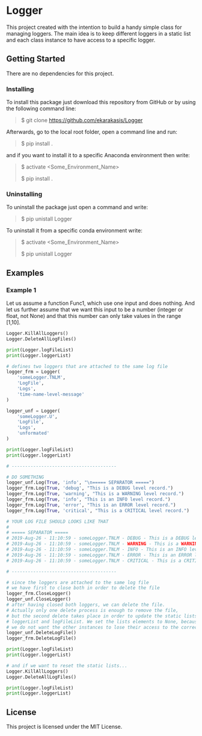 # Logger

This project created with the intention to build a handy simple class for managing loggers. The main idea is to keep different loggers in a static list and each class instance to have access to a specific logger.

## Getting Started

There are no dependencies for this project.

### Installing

To install this package just download this repository from GitHub or by using the following command line:

> $ git clone https://github.com/ekarakasis/Logger

Afterwards, go to the local root folder, open a command line and run:

> $ pip install .

and if you want to install it to a specific Anaconda environment then write:

> $ activate <Some_Environment_Name>
>
> $ pip install .

### Uninstalling

To uninstall the package just open a command and write:

> $ pip unistall Logger

To uninstall it from a specific conda environment write:

> $ activate <Some_Environment_Name>
>
> $ pip unistall Logger


## Examples

### Example 1

Let us assume a function Func1, which use one input and does nothing. And let us further assume that we want this input to be a number (integer or float, not None) and that this number can only take values in the range [1,10].

```python
Logger.KillAllLoggers()
Logger.DeleteAllLogFiles()

print(Logger.logFileList)
print(Logger.loggerList)

# defines two loggers that are attached to the same log file
logger_frm = Logger(
    'someLogger.TNLM', 
    'LogFile', 
    'Logs', 
    'time-name-level-message'
)

logger_unf = Logger(
    'someLogger.U', 
    'LogFile', 
    'Logs', 
    'unformated'
)

print(Logger.logFileList)
print(Logger.loggerList)

# ---------------------------------------

# DO SOMETHING
logger_unf.Log(True, 'info', "\n===== SEPARATOR =====")
logger_frm.Log(True, 'debug', "This is a DEBUG level record.")
logger_frm.Log(True, 'warning', "This is a WARNING level record.")
logger_frm.Log(True, 'info', "This is an INFO level record.")
logger_frm.Log(True, 'error', "This is an ERROR level record.")
logger_frm.Log(True, 'critical', "This is a CRITICAL level record.")

# YOUR LOG FILE SHOULD LOOKS LIKE THAT
#
# ===== SEPARATOR =====
# 2019-Aug-26 - 11:10:59 - someLogger.TNLM - DEBUG - This is a DEBUG level record.
# 2019-Aug-26 - 11:10:59 - someLogger.TNLM - WARNING - This is a WARNING level record.
# 2019-Aug-26 - 11:10:59 - someLogger.TNLM - INFO - This is an INFO level record.
# 2019-Aug-26 - 11:10:59 - someLogger.TNLM - ERROR - This is an ERROR level record.
# 2019-Aug-26 - 11:10:59 - someLogger.TNLM - CRITICAL - This is a CRITICAL level record.

# ---------------------------------------

# since the loggers are attached to the same log file
# we have first to close both in order to delete the file
logger_frm.CloseLogger()
logger_unf.CloseLogger()
# after having closed both loggers, we can delete the file.
# Actually only one delete process is enough to remove the file,
# but the second delete takes place in order to update the static lists
# loggerList and logFileList. We set the lists elements to None, because 
# we do not want the other instances to lose their access to the correct loggers.
logger_unf.DeleteLogFile()
logger_frm.DeleteLogFile()

print(Logger.logFileList)
print(Logger.loggerList)

# and if we want to reset the static lists...
Logger.KillAllLoggers()
Logger.DeleteAllLogFiles()

print(Logger.logFileList)
print(Logger.loggerList)
```

## License

This project is licensed under the MIT License.
